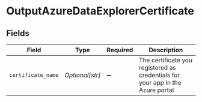 # OutputAzureDataExplorerCertificate


## Fields

| Field                                                                          | Type                                                                           | Required                                                                       | Description                                                                    |
| ------------------------------------------------------------------------------ | ------------------------------------------------------------------------------ | ------------------------------------------------------------------------------ | ------------------------------------------------------------------------------ |
| `certificate_name`                                                             | *Optional[str]*                                                                | :heavy_minus_sign:                                                             | The certificate you registered as credentials for your app in the Azure portal |
